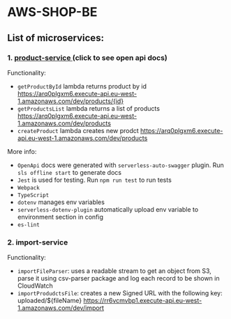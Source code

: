 # AWS-SHOP-BE
## List of microservices:
 ### 1. [product-service ]  (click to see open api docs)
  Functionality:
  - `getProductById` lambda returns product by id https://arq0plgxm6.execute-api.eu-west-1.amazonaws.com/dev/products/{id}
  - `getProductsList` lambda returns a list of products https://arq0plgxm6.execute-api.eu-west-1.amazonaws.com/dev/products
  - `createProduct` lambda creates new prodct https://arq0plgxm6.execute-api.eu-west-1.amazonaws.com/dev/products
 
 More info:
 - `OpenApi` docs were generated with `serverless-auto-swagger` plugin. Run `sls offline start` to generate docs
 - `Jest` is used for testing. Run `npm run test` to run tests
 - `Webpack`
 - `TypeScript`
 - `dotenv` manages env variables
 - `serverless-dotenv-plugin` automatically upload env variable to environment section in config
 - `es-lint`

 ### 2. import-service
  Functionality:
  - `importFileParser`: uses a readable stream to get an object from S3, parse it using csv-parser package and log each record to be shown in CloudWatch
  - `importProdudctsFile`: creates a new Signed URL with the following key: uploaded/${fileName} https://rr6vcmvbp1.execute-api.eu-west-1.amazonaws.com/dev/import
 
[product-service]: <https://cux94n1pu4.execute-api.eu-west-1.amazonaws.com/swagger>